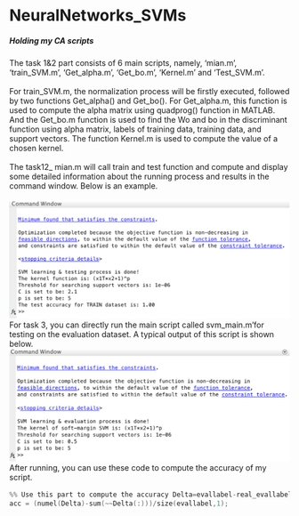 # NeuralNetworks_SVMs
##### Holding my CA scripts

The task 1&2 part consists of 6 main scripts, namely, ‘mian.m’, ‘train_SVM.m’, ‘Get_alpha.m’, ‘Get_bo.m’, ‘Kernel.m’ and ‘Test_SVM.m’.<br /><br />
For train_SVM.m, the normalization process will be firstly executed, followed by two functions Get_alpha() and Get_bo(). For Get_alpha.m, this function is used to compute the alpha matrix using quadprog() function in MATLAB. And the Get_bo.m function is used to find the Wo and bo in the discriminant function using alpha matrix, labels of training data, training data, and support vectors. The function Kernel.m is used to compute the value of a chosen kernel.<br /><br />
The task12_ mian.m will call train and test function and compute and display some detailed information about the running process and results in the command window. Below is an example.<br /><br />
 ![Ex1{500}](https://raw.githubusercontent.com/alexch1/NeuralNetworks_SVMs/master/ex_1.png)
For task 3, you can directly run the main script called svm_main.m’for testing on the evaluation dataset. A typical output of this script is shown below.<br />
![Ex2{500}](https://raw.githubusercontent.com/alexch1/NeuralNetworks_SVMs/master/ex_2.png)
After running, you can use these code to compute the accuracy of my script.<br />

``` C
%% Use this part to compute the accuracy Delta=evallabel-real_evallabel; % say, real labels: real_evallabel 
acc = (numel(Delta)-sum(~~Delta(:)))/size(evallabel,1);
```

